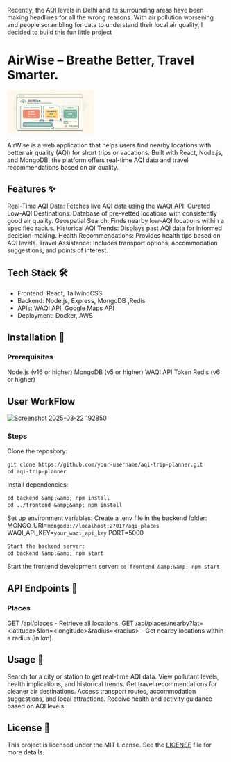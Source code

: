 Recently, the AQI levels in Delhi and its surrounding areas have been making headlines for all the wrong reasons.&nbsp;With air pollution worsening and people scrambling for data to understand their local air quality, I decided to build this fun little project&nbsp;
# AirWise – Breathe Better, Travel Smarter. 


<img src="Airwise.png" alt="Airwise Logo" width="200" height="100">

[](https://chatgpt.com/c/LICENSE)
[](https://nodejs.org/)
[](https://www.mongodb.com/)
AirWise is a web application that helps users find nearby locations with better air quality (AQI) for short trips or vacations. Built with React, Node.js, and MongoDB, the platform offers real-time AQI data and travel recommendations based on air quality.

## Features ✨

Real-Time AQI Data: Fetches live AQI data using the WAQI API.
Curated Low-AQI Destinations: Database of pre-vetted locations with consistently good air quality.
Geospatial Search: Finds nearby low-AQI locations within a specified radius.
Historical AQI Trends: Displays past AQI data for informed decision-making.
Health Recommendations: Provides health tips based on AQI levels.
Travel Assistance: Includes transport options, accommodation suggestions, and points of interest.


## Tech Stack 🛠️

- Frontend: React, TailwindCSS
- Backend: Node.js, Express, MongoDB ,Redis
- APIs: WAQI API, Google Maps API
- Deployment: Docker, AWS


## Installation 🚀
### Prerequisites

Node.js (v16 or higher) 
MongoDB (v5 or higher)
WAQI API Token
Redis (v6 or higher)

## User WorkFlow  

![Screenshot 2025-03-22 192850](https://github.com/user-attachments/assets/c2e66fc5-d59d-4f39-bc1a-da73146bd7cf)


### Steps


Clone the repository:
```
git clone https://github.com/your-username/aqi-trip-planner.git
cd aqi-trip-planner
```


Install dependencies:
```
cd backend &amp;&amp; npm install
cd ../frontend &amp;&amp; npm install
```



Set up environment variables:
Create a .env file in the backend folder:
MONGO_URI=```mongodb://localhost:27017/aqi-places```
WAQI_API_KEY=```your_waqi_api_key```
PORT=5000


``` 
Start the backend server:
cd backend &amp;&amp; npm start
```


Start the frontend development server:
```cd frontend &amp;&amp; npm start```




## API Endpoints 📡
### Places

GET /api/places - Retrieve all locations.
GET /api/places/nearby?lat=&lt;latitude&gt;&amp;lon=&lt;longitude&gt;&amp;radius=&lt;radius&gt; - Get nearby locations within a radius (in km).


## Usage 🌿

Search for a city or station to get real-time AQI data.
View pollutant levels, health implications, and historical trends.
Get travel recommendations for cleaner air destinations.
Access transport routes, accommodation suggestions, and local attractions.
Receive health and activity guidance based on AQI levels.


## License 📜
This project is licensed under the MIT License. See the [LICENSE](https://chatgpt.com/c/LICENSE) file for more details.
